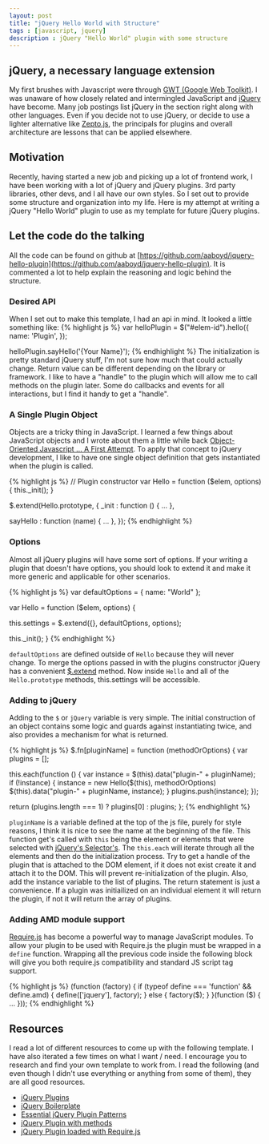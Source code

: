 ```yaml
---
layout: post
title: "jQuery Hello World with Structure"
tags : [javascript, jquery]
description : jQuery "Hello World" plugin with some structure
---
```

## jQuery, a necessary language extension
My first brushes with Javascript were through [GWT (Google Web Toolkit)](http://www.gwtproject.org/).  I was unaware of how closely related and intermingled JavaScript and [jQuery](http://jquery.com/) have become.  Many job postings list jQuery in the section right along with other languages.  Even if you decide not to use jQuery, or decide to use a lighter alternative like [Zepto.js](http://zeptojs.com/), the principals for plugins and overall architecture are lessons that can be applied elsewhere.

## Motivation
Recently, having started a new job and picking up a lot of frontend work, I have been working with a lot of jQuery and jQuery plugins.  3rd party libraries, other devs, and I all have our own styles.  So I set out to provide some structure and organization into my life.  Here is my attempt at writing a jQuery "Hello World" plugin to use as my template for future jQuery plugins. 

## Let the code do the talking
All the code can be found on github at [https://github.com/aaboyd/jquery-hello-plugin](https://github.com/aaboyd/jquery-hello-plugin).  It is commented a lot to help explain the reasoning and logic behind the structure.

### Desired API
When I set out to make this template, I had an api in mind.  It looked a little something like:
{% highlight js %}
var helloPlugin = $("#elem-id").hello({
	name: 'Plugin',
});

helloPlugin.sayHello('{Your Name}');
{% endhighlight %}
The initialization is pretty standard jQuery stuff, I'm not sure how much that could actually change.  Return value can be different depending on the library or framework.  I like to have a "handle" to the plugin which will allow me to call methods on the plugin later.  Some do callbacks and events for all interactions, but I find it handy to get a "handle".

### A Single Plugin Object
Objects are a tricky thing in JavaScript.  I learned a few things about JavaScript objects and I wrote about them a little while back [Object-Oriented Javascript … A First Attempt](http://aaboyd.github.io/2013/10/oop-javascript-first-try/).  To apply that concept to jQuery development, I like to have one single object definition that gets instantiated when the plugin is called.

{% highlight js %}
// Plugin constructor
var Hello = function ($elem, options) {
  this._init();
}

$.extend(Hello.prototype, {
  _init : function () {
    ...
  },
    
  sayHello : function (name) {
    ...
  },
});
{% endhighlight %}

### Options
Almost all jQuery plugins will have some sort of options.  If your writing a plugin that doesn't have options, you should look to extend it and make it more generic and applicable for other scenarios.

{% highlight js %}
var defaultOptions = {
  name: "World"
};

var Hello = function ($elem, options) {

  this.settings = $.extend({}, defaultOptions, options);
  
  this._init();
}
{% endhighlight %}

```defaultOptions``` are defined outside of ```Hello``` because they will never change.  To merge the options passed in with the plugins constructor jQuery has a convenient [$.extend](http://api.jquery.com/jQuery.extend/) method.  Now inside ```Hello``` and all of the ```Hello.prototype``` methods, this.settings will be accessible.

### Adding to jQuery
Adding to the ```$``` or ```jQuery``` variable is very simple.  The initial construction of an object contains some logic and guards against instantiating twice, and also provides a mechanism for what is returned.

{% highlight js %}
$.fn[pluginName] = function (methodOrOptions) {
  var plugins = [];

  this.each(function () {
    var instance = $(this).data("plugin-" + pluginName);
    if (!instance) {
      instance = new Hello($(this), methodOrOptions)
      $(this).data("plugin-" + pluginName, instance);
    }
    plugins.push(instance);
  });

  return (plugins.length === 1) ? plugins[0] : plugins;
};
{% endhighlight %}

```pluginName``` is a variable defined at the top of the js file, purely for style reasons, I think it is nice to see the name at the beginning of the file.  This function get's called with ```this``` being the element or elements that were selected with [jQuery's Selector's](http://api.jquery.com/category/selectors/).  The ```this.each``` will iterate through all the elements and then do the initialization process.  Try to get a handle of the plugin that is attached to the DOM element, if it does not exist create it and attach it to the DOM.  This will prevent re-initialization of the plugin.  Also, add the instance variable to the list of plugins.  The return statement is just a convenience. If a plugin was initiailized on an individual element it will return the plugin, if not it will return the array of plugins.

### Adding AMD module support
[Require.js](http://requirejs.org/) has become a powerful way to manage JavaScript modules.  To allow your plugin to be used with Require.js the plugin must be wrapped in a ```define``` function.  Wrapping all the previous code inside the following block will give you both require.js compatibility and standard JS script tag support.

{% highlight js %}
(function (factory) {
  if (typeof define === 'function' && define.amd) {
    define(['jquery'], factory);
  } else {
	factory($);
  }
}(function ($) {
  ...
}));
{% endhighlight %}

## Resources
I read a lot of different resources to come up with the following template.  I have also iterated a few times on what I want / need.  I encourage you to research and find your own template to work from.  I read the following (and even though I didn't use everything or anything from some of them), they are all good resources.

* [jQuery Plugins](http://learn.jquery.com/plugins/)
* [jQuery Boilerplate](http://jqueryboilerplate.com/)
* [Essential jQuery Plugin Patterns](http://coding.smashingmagazine.com/2011/10/11/essential-jquery-plugin-patterns/)
* [jQuery Plugin with methods](http://stackoverflow.com/questions/1117086/how-to-create-a-jquery-plugin-with-methods)
* [jQuery Plugin loaded with Require.js](http://stackoverflow.com/questions/10918063/how-to-make-a-jquery-plugin-loadable-with-requirejs)


